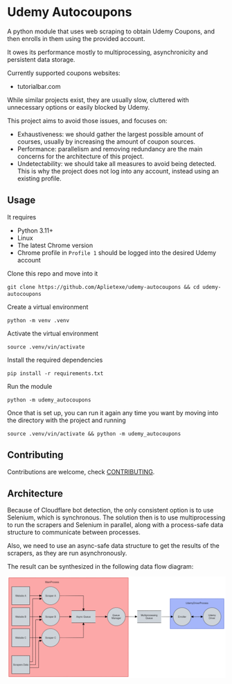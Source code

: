# Udemy Autocoupons

A python module that uses web scraping to obtain Udemy Coupons, and then enrolls
in them using the provided account.

It owes its performance mostly to multiprocessing, asynchronicity and persistent
data storage.

Currently supported coupons websites:

- tutorialbar.com

While similar projects exist, they are usually slow, cluttered with unnecessary
options or easily blocked by Udemy.

This project aims to avoid those issues, and focuses on:

- Exhaustiveness: we should gather the largest possible amount of courses,
  usually by increasing the amount of coupon sources.
- Performance: parallelism and removing redundancy are the main concerns for the
  architecture of this project.
- Undetectability: we should take all measures to avoid being detected. This is
  why the project does not log into any account, instead using an existing
  profile.

## Usage

It requires

- Python 3.11+
- Linux
- The latest Chrome version
- Chrome profile in `Profile 1` should be logged into the desired Udemy account

Clone this repo and move into it

```shell
git clone https://github.com/Aplietexe/udemy-autocoupons && cd udemy-autocoupons
```

Create a virtual environment

```shell
python -m venv .venv
```

Activate the virtual environment

```shell
source .venv/vin/activate
```

Install the required dependencies

```shell
pip install -r requirements.txt
```

Run the module

```shell
python -m udemy_autocoupons
```

Once that is set up, you can run it again any time you want by moving into the
directory with the project and running

```shell
source .venv/vin/activate && python -m udemy_autocoupons
```

## Contributing

Contributions are welcome, check [CONTRIBUTING](docs/CONTRIBUTING.md).

## Architecture

Because of Cloudflare bot detection, the only consistent option is to use
Selenium, which is synchronous. The solution then is to use multiprocessing to
run the scrapers and Selenium in parallel, along with a process-safe data
structure to communicate between processes.

Also, we need to use an async-safe data structure to get the results of the
scrapers, as they are run asynchronously.

The result can be synthesized in the following data flow diagram:

![data flow diagram](docs/data-flow-diagram.excalidraw.png)
